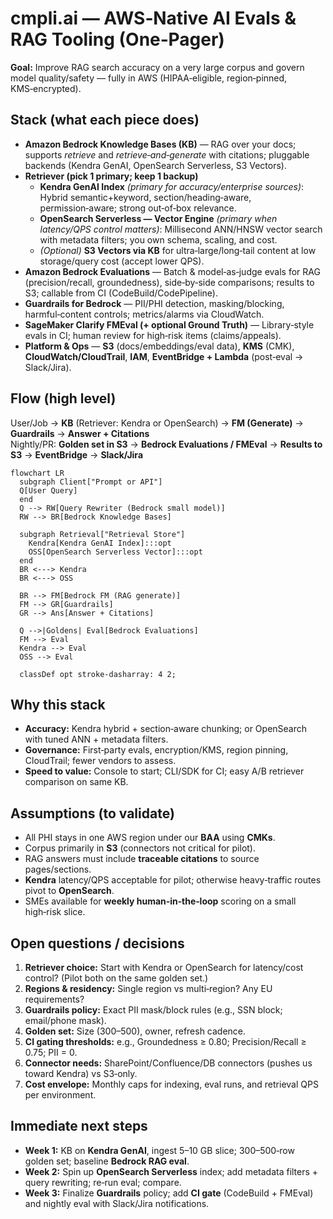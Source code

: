 # cmpli.ai — AWS‑Native AI Evals & RAG Tooling (One‑Pager)

**Goal:** Improve RAG search accuracy on a very large corpus and govern model quality/safety — fully in AWS (HIPAA‑eligible, region‑pinned, KMS‑encrypted).

## Stack (what each piece does)
- **Amazon Bedrock Knowledge Bases (KB)** — RAG over your docs; supports *retrieve* and *retrieve‑and‑generate* with citations; pluggable backends (Kendra GenAI, OpenSearch Serverless, S3 Vectors).
- **Retriever (pick 1 primary; keep 1 backup)**
  - **Kendra GenAI Index** *(primary for accuracy/enterprise sources)*: Hybrid semantic+keyword, section/heading‑aware, permission‑aware; strong out‑of‑box relevance.
  - **OpenSearch Serverless — Vector Engine** *(primary when latency/QPS control matters)*: Millisecond ANN/HNSW vector search with metadata filters; you own schema, scaling, and cost.
  - *(Optional)* **S3 Vectors via KB** for ultra‑large/long‑tail content at low storage/query cost (accept lower QPS).
- **Amazon Bedrock Evaluations** — Batch & model‑as‑judge evals for RAG (precision/recall, groundedness), side‑by‑side comparisons; results to S3; callable from CI (CodeBuild/CodePipeline).
- **Guardrails for Bedrock** — PII/PHI detection, masking/blocking, harmful‑content controls; metrics/alarms via CloudWatch.
- **SageMaker Clarify FMEval (+ optional Ground Truth)** — Library‑style evals in CI; human review for high‑risk items (claims/appeals).
- **Platform & Ops** — **S3** (docs/embeddings/eval data), **KMS** (CMK), **CloudWatch/CloudTrail**, **IAM**, **EventBridge + Lambda** (post‑eval → Slack/Jira).

## Flow (high level)
User/Job → **KB** (Retriever: Kendra or OpenSearch) → **FM (Generate)** → **Guardrails** → **Answer + Citations**  
Nightly/PR: **Golden set in S3** → **Bedrock Evaluations / FMEval** → **Results to S3** → **EventBridge** → **Slack/Jira**

```mermaid
flowchart LR
  subgraph Client["Prompt or API"]
  Q[User Query]
  end
  Q --> RW[Query Rewriter (Bedrock small model)]
  RW --> BR[Bedrock Knowledge Bases]

  subgraph Retrieval["Retrieval Store"]
    Kendra[Kendra GenAI Index]:::opt
    OSS[OpenSearch Serverless Vector]:::opt
  end
  BR <---> Kendra
  BR <---> OSS

  BR --> FM[Bedrock FM (RAG generate)]
  FM --> GR[Guardrails]
  GR --> Ans[Answer + Citations]

  Q -->|Goldens| Eval[Bedrock Evaluations]
  FM --> Eval
  Kendra --> Eval
  OSS --> Eval

  classDef opt stroke-dasharray: 4 2;
```

## Why this stack
- **Accuracy:** Kendra hybrid + section‑aware chunking; or OpenSearch with tuned ANN + metadata filters.
- **Governance:** First‑party evals, encryption/KMS, region pinning, CloudTrail; fewer vendors to assess.
- **Speed to value:** Console to start; CLI/SDK for CI; easy A/B retriever comparison on same KB.

## Assumptions (to validate)
- All PHI stays in one AWS region under our **BAA** using **CMKs**.
- Corpus primarily in **S3** (connectors not critical for pilot).
- RAG answers must include **traceable citations** to source pages/sections.
- **Kendra** latency/QPS acceptable for pilot; otherwise heavy‑traffic routes pivot to **OpenSearch**.
- SMEs available for **weekly human‑in‑the‑loop** scoring on a small high‑risk slice.

## Open questions / decisions
1. **Retriever choice:** Start with Kendra or OpenSearch for latency/cost control? (Pilot both on the same golden set.)
2. **Regions & residency:** Single region vs multi‑region? Any EU requirements?
3. **Guardrails policy:** Exact PII mask/block rules (e.g., SSN block; email/phone mask).
4. **Golden set:** Size (300–500), owner, refresh cadence.
5. **CI gating thresholds:** e.g., Groundedness ≥ 0.80; Precision/Recall ≥ 0.75; PII = 0.
6. **Connector needs:** SharePoint/Confluence/DB connectors (pushes us toward Kendra) vs S3‑only.
7. **Cost envelope:** Monthly caps for indexing, eval runs, and retrieval QPS per environment.

## Immediate next steps
- **Week 1:** KB on **Kendra GenAI**, ingest 5–10 GB slice; 300–500‑row golden set; baseline **Bedrock RAG eval**.
- **Week 2:** Spin up **OpenSearch Serverless** index; add metadata filters + query rewriting; re‑run eval; compare.
- **Week 3:** Finalize **Guardrails** policy; add **CI gate** (CodeBuild + FMEval) and nightly eval with Slack/Jira notifications.
